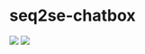 # seq2se-chatbox

![](https://img.shields.io/badge/python-3-brightgreen.svg) ![](https://img.shields.io/badge/tensorflow-0.12.0-yellowgreen.svg)
